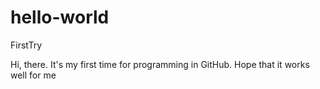 # hello-world
FirstTry

Hi, there. It's my first time for programming in GitHub.
Hope that it works well for me
